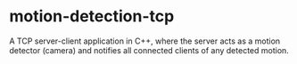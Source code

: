 # motion-detection-tcp
A TCP server-client application in C++, where the server acts as a motion detector (camera) and notifies all connected clients of any detected motion.
